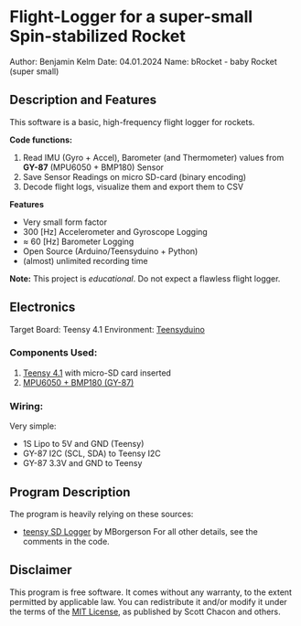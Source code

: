 # Flight-Logger for a super-small Spin-stabilized Rocket 

Author: Benjamin Kelm
Date: 04.01.2024 
Name: bRocket - baby Rocket (super small)


## Description and Features
This software is a basic, high-frequency flight logger for rockets. 

**Code functions:**
1. Read IMU (Gyro + Accel), Barometer (and Thermometer) values from **GY-87** (MPU6050 + BMP180) Sensor  
2. Save Sensor Readings on micro SD-card (binary encoding)
3. Decode flight logs, visualize them and export them to CSV

**Features**
- Very small form factor 
- 300 [Hz] Accelerometer and Gyroscope Logging
- ≈ 60 [Hz] Barometer Logging
- Open Source (Arduino/Teensyduino + Python)
- (almost) unlimited recording time

**Note:** This project is *educational*. Do not expect a flawless flight logger.

## Electronics
Target Board: Teensy 4.1 
Environment: [Teensyduino](https://www.pjrc.com/teensy/td_download.html) 

### Components Used:

1. [Teensy 4.1](https://www.pjrc.com/store/teensy41.html) with micro-SD card inserted
2. [MPU6050 + BMP180 (GY-87)](https://www.christians-shop.de/GY-87-10DOF-MPU6050-HMC5883L-BMP180-Drei-Achsen-Gyroskop-dreiachsiger-Beschleunigungsmesser-Drei-Achsen-Magnetfeld-Atmosphaerendruck)

### Wiring:
Very simple: 
* 1S Lipo to 5V and GND (Teensy)
* GY-87 I2C (SCL, SDA) to Teensy I2C
* GY-87 3.3V and GND to Teensy

## Program Description
The program is heavily relying on these sources:
- [teensy SD Logger](https://forum.pjrc.com/threads/66165-Minimalistic-SdFat-Datalogger-for-Teensy4-1-Example) by MBorgerson
For all other details, see the comments in the code.

## Disclaimer
This program is free software. It comes without any warranty, to the extent permitted by applicable law. 
You can redistribute it and/or modify it under the terms of the [MIT License](https://github.com/git/git-scm.com/blob/main/MIT-LICENSE.txt), as published by Scott Chacon and others.

